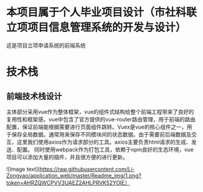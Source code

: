 # 本项目属于个人毕业项目设计（市社科联立项项目信息管理系统的开发与设计）

 这是项目立项申请系统的前端系统


# 技术栈
## 前端技术栈设计
主体部分采用vue作为整体框架，vue的组件式结构给整个前端工程带来了良好的复用性和框架感。vue中包含了官方提供的vue-router路由管理，用于前端的路由配置，保证前端能根据需要进行页面组件跳转。Vuex是vue的核心组件之一，用于保存全局数据。通常用来保存不同模块间的状态数据。由于需要前后端数据及交互，这里我们使用axios作为请求部分的工具。axios主要负责html请求的生成、发送、配置。
同时使用webpack作为打包工具，依赖于npm良好的生态环境，vue项目可以添加大量的插件，并且很方便的进行更新。

![Image text](https://raw.githubusercontent.com/Li-Zongyao/application_web/master/Readme_img/1.png?token=AHRZQWCPVV3UAEZ2AHLPRVK52YOIE）
